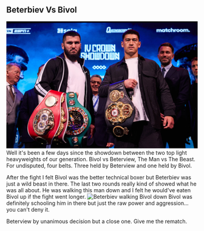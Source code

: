 ## Beterbiev Vs Bivol
![Bivol vs Beterview face-off](../images/beterbiev-bivol-press-conference.jpeg)
Well it's been a few days since the showdown between the two top light heavyweights of our generation. Bivol vs Beterview, The Man vs The Beast. For undisputed, four belts. Three held by Beterview and one held by Bivol. 

After the fight I felt Bivol was the better technical boxer but Beterbiev was just a wild beast in there. The last two rounds really kind of showed what he was all about. He was walking this man down and I felt he would've eaten Bivol up if the fight went longer. 
![Beterbiev walking Bivol down](../images/Artur-Beterbiev-vs-Bivol.jpg)
Bivol was definitely schooling him in there but just the raw power and aggression... you can't deny it. 

Beterview by unanimous decision but a close one. Give me the rematch. 

